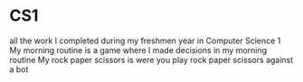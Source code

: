 # CS1
all the work I completed during my freshmen year in Computer Science 1 
My morning routine is a game where I made decisions in my morning routine 
My rock paper scissors is were you play rock paper scissors against a bot 
